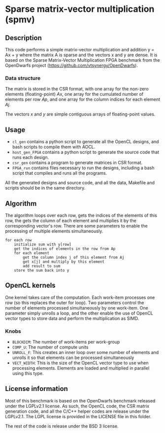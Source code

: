 
# Sparse matrix-vector multiplication (spmv)

## Description

This code performs a simple matrix-vector multiplication and addition y = Ax + y where the matrix A is sparse and the vectors x and y are dense. It is based on the Sparse Matrix-Vector Multiplication FPGA benchmark from the OpenDwarfs project (https://github.com/vtsynergy/OpenDwarfs).

### Data structure

The matrix is stored in the CSR format, with one array for the non-zero elements (floating-point) _Ax_, one array for the cumulated number of elements per row _Ap_, and one array for the column indices for each element _Aj_.

The vectors _x_ and _y_ are simple contiguous arrays of floating-point values.

## Usage

* `cl_gen` contains a python script to generate all the OpenCL designs, and bash scripts to compile them with AOCL.
* `host_gen_FPGA` contains a python script to generate the source code that runs each design.
* `csr_gen` contains a program to generate matrices in CSR format.
* `FPGA_run` contains files necessary to run the designs, including a bash script that compiles and runs all the programs.

All the generated designs and source code, and all the data, Makefile and scripts should be in the same directory.

## Algorithm

The algorithm loops over each row, gets the indices of the elements of this row, the gets the column of each element and multiplies it by the corresponding vector's row. There are some parameters to enable the processing of multiple elements simultaneously.

```
for each row
	initialize sum with y[row]
	get the indices of elements in the row from Ap
	for each element
		get the column index j of this element from Aj
		get x[j] and multiply by this element
		add result to sum
	store the sum back into y
```

## OpenCL kernels

One kernel takes care of the computation. Each work-item processes one row (so this replaces the outer for loop). Two parameters control the number of elements processed simultaneously by one work-item. One parameter simply unrolls a loop, and the other enable the use of OpenCL vector types to store data and perform the multiplication as SIMD.

### Knobs

- `BLOCKDIM`: The number of work-items per work-group
- `COMP_U`: The number of compute units
- `UNROLL_F`: This creates an inner loop over some number of elements and unrolls it so that elements can be processed simultaneously
- `VECT_WIDTH`: This is the size of the OpenCL vector type to use when processing elements. Elements are loaded and multiplied in parallel using this type.


## License information

Most of this benchmark is based on the OpenDwarfs benchmark released under the LGPLv2.1 license. As such, the OpenCL code, the CSR matrix generation code, and all the C/C++ helper codes are release under the LGPLv2.1. The LGPL license is provided in the LICENSE file in this folder.

The rest of the code is release under the BSD 3 license.

